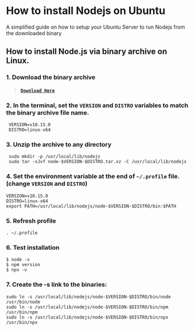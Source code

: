 # How to install Nodejs on Ubuntu
A simplified guide on how to setup your Ubuntu Server to run Nodejs from the downloaded binary

## How to install Node.js via binary archive on Linux.

### 1. Download the binary archive
> #### [`Download Here`](https://nodejs.org/en/download/)

### 2. In the terminal, set the `VERSION` and `DISTRO` variables to match the binary archive file name.
```
 VERSION=v10.15.0
 DISTRO=linux-x64
```
### 3. Unzip the archive to any directory
```
 sudo mkdir -p /usr/local/lib/nodejs
 sudo tar -xJvf node-$VERSION-$DISTRO.tar.xz -C /usr/local/lib/nodejs 
```
### 4. Set the environment variable at the end of `~/.profile` file. (change `VERSION` and `DISTRO`)
```
VERSION=v10.15.0
DISTRO=linux-x64
export PATH=/usr/local/lib/nodejs/node-$VERSION-$DISTRO/bin:$PATH
``` 

### 5. Refresh profile
```
. ~/.profile
```
### 6. Test installation
```
$ node -v
$ npm version
$ npx -v
```
### 7. Create the -s link to the binaries:
```
sudo ln -s /usr/local/lib/nodejs/node-$VERSION-$DISTRO/bin/node /usr/bin/node
sudo ln -s /usr/local/lib/nodejs/node-$VERSION-$DISTRO/bin/npm /usr/bin/npm
sudo ln -s /usr/local/lib/nodejs/node-$VERSION-$DISTRO/bin/npx /usr/bin/npx
```
